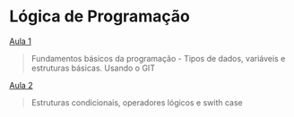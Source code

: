 # Lógica de Programação

[Aula 1](https://github.com/marcelobarbieri/js_logica/tree/main/LogicaDeProgramacao/Aula%201)

> Fundamentos básicos da programação - Tipos de dados, variáveis e estruturas básicas. Usando o GIT

[Aula 2](https://github.com/marcelobarbieri/js_logica/tree/main/LogicaDeProgramacao/Aula%202)

> Estruturas condicionais, operadores lógicos e swith case

